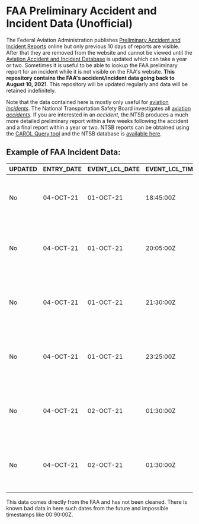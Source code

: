 # FAA Preliminary Accident and Incident Data (Unofficial)
The Federal Aviation Administration publishes [Preliminary Accident and Incident Reports](https://www.asias.faa.gov/apex/f?p=100:93:::NO:::) online but only previous 10 days of reports are visible. After that they are removed from the website and cannot be viewed until the [Aviation Accident and Incident Database](https://www.asias.faa.gov/apex/f?p=100:12:::NO:::) is updated which can take a year or two. Sometimes it is useful to be able to lookup the FAA preliminary report for an incident while it is not visible on the FAA's website. **This repository contains the FAA's accident/incident data going back to August 10, 2021**. This repository will be updated regularly and data will be retained indefinitely.

Note that the data contained here is mostly only useful for [aviation *incidents*](https://www.law.cornell.edu/cfr/text/49/830.2). The National Transportation Safety Board investigates all [aviation *accidents*](https://www.law.cornell.edu/cfr/text/49/830.2). If you are interested in an *accident*, the NTSB produces a much more detailed preliminary report within a few weeks following the accident and a final report within a year or two. NTSB reports can be obtained using the [CAROL Query tool](https://data.ntsb.gov/carol-main-public/basic-search) and the NTSB database is [available here](https://www.ntsb.gov/Pages/AviationQuery.aspx).


## Example of FAA Incident Data:

| UPDATED | ENTRY_DATE | EVENT_LCL_DATE | EVENT_LCL_TIME | LOC_CITY_NAME | LOC_STATE_NAME | LOC_CNTRY_NAME | RMK_TEXT                                                                    | EVENT_TYPE_DESC | FSDO_DESC            | REGIST_NBR | FLT_NBR | ACFT_OPRTR        | ACFT_MAKE_NAME | ACFT_MODEL_NAME | ACFT_MISSING_FLAG | ACFT_DMG_DESC | FLT_ACTIVITY | FLT_PHASE             | FAR_PART | MAX_INJ_LVL | FATAL_FLAG | FLT_CRW_INJ_NONE | FLT_CRW_INJ_MINOR | FLT_CRW_INJ_SERIOUS | FLT_CRW_INJ_FATAL | FLT_CRW_INJ_UNK | CBN_CRW_INJ_NONE | CBN_CRW_INJ_MINOR | CBN_CRW_INJ_SERIOUS | CBN_CRW_INJ_FATAL | CBN_CRW_INJ_UNK | PAX_INJ_NONE | PAX_INJ_MINOR | PAX_INJ_SERIOUS | PAX_INJ_FATAL | PAX_INJ_UNK | GRND_INJ_NONE | GRND_INJ_MINOR | GRND_INJ_SERIOUS | GRND_INJ_FATAL | GRND_INJ_UNK |
| ------- | ---------- | -------------- | -------------- | ------------- | -------------- | -------------- | --------------------------------------------------------------------------- | --------------- | -------------------- | ---------- | ------- | ----------------- | -------------- | --------------- | ----------------- | ------------- | ------------ | --------------------- | -------- | ----------- | ---------- | ---------------- | ----------------- | ------------------- | ----------------- | --------------- | ---------------- | ----------------- | ------------------- | ----------------- | --------------- | ------------ | ------------- | --------------- | ------------- | ----------- | ------------- | -------------- | ---------------- | -------------- | ------------ |
| No      | 04-OCT-21  | 01-OCT-21      | 18:45:00Z      | POTTSTOWN     | PENNSYLVANIA   | UNITED STATES  | AIRCRAFT GROUND LOOPED ON LANDING, POTTSTOWN, PA.                           | ACCIDENT        | ALLENTOWN FSDO       | N329CC     |         |                   | CULPS SPECIAL  | SOPWITH         | No                | SUBSTANTIAL   | PERSONAL     | LANDING (LDG)         | 91.0     | NONE        | No         | 1.0              | 0                 | 0                   | 0                 | 0.0             | 0                | 0                 | 0                   | 0                 | 0               | 0.0          | 0             | 0               | 0             | 0           | 0             | 0              | 0                | 0              | 0            |
| No      | 04-OCT-21  | 01-OCT-21      | 20:05:00Z      | PHILADELPHIA  | PENNSYLVANIA   | UNITED STATES  | AIRCRAFT STRUCK A BIRD DAMAGING #1 ENGINE, PHILADELPHIA, PA.                | INCIDENT        | PHILADELPHIA FSDO    | N917UY     | AAL2531 | AMERICAN AIRLINES | AIRBUS         | A321            | No                | MINOR         | COMMERCIAL   | TAKEOFF (TOF)         | 121.0    | NONE        | No         | 2.0              | 0                 | 0                   | 0                 | 0.0             | 4                | 0                 | 0                   | 0                 | 0               | 195.0        | 0             | 0               | 0             | 0           | 0             | 0              | 0                | 0              | 0            |
| No      | 04-OCT-21  | 01-OCT-21      | 21:30:00Z      | GRAND FORKS   | NORTH DAKOTA   | UNITED STATES  | AIRCRAFT DURING LANDING INCURRED A TAIL STRIKE, GRAND FORKS, ND.            | INCIDENT        | FARGO FSDO           | N770ND     |         |                   | PIPER          | PA28            | No                | UNKNOWN       | INSTRUCTION  | LANDING (LDG)         | 91.0     | NONE        | No         | 1.0              | 0                 | 0                   | 0                 | 0.0             | 0                | 0                 | 0                   | 0                 | 0               | 1.0          | 0             | 0               | 0             | 0           | 0             | 0              | 0                | 0              | 0            |
| No      | 04-OCT-21  | 01-OCT-21      | 23:25:00Z      | LOUISVILLE    | KENTUCKY       | UNITED STATES  | AIRCRAFT LANDED AND VEERED OFF RUNWAY INTO THE GRASS, LOUISVILLE, KY.       | INCIDENT        | LOUISVILLE FSDO      | N456SP     |         |                   | CESSN          | 172             | No                | UNKNOWN       | PERSONAL     | LANDING (LDG)         | 91.0     | UNKNOWN     | No         | 0.0              | 0                 | 0                   | 0                 | 1.0             | 0                | 0                 | 0                   | 0                 | 0               | 0.0          | 0             | 0               | 0             | 0           | 0             | 0              | 0                | 0              | 0            |
| No      | 04-OCT-21  | 02-OCT-21      | 01:30:00Z      | CHICAGO       | ILLINOIS       | UNITED STATES  | AIRCRAFT PULLING INTO GATE AND STRUCK THE WINGTIP OF RPA3594, CHICAGO, IL.  | INCIDENT        | GREATER CHICAGO FSDO | N141SY     | SKW5845 | SKYWEST AIRLINES  | EMBRAER        | ERJ170          | No                | MINOR         | COMMERCIAL   | PUSHBACK/TOWING (PBT) | 121.0    | NONE        | No         | 2.0              | 0                 | 0                   | 0                 | 0.0             | 2                | 0                 | 0                   | 0                 | 0               | 47.0         | 0             | 0               | 0             | 0           | 0             | 0              | 0                | 0              | 0            |
| No      | 04-OCT-21  | 02-OCT-21      | 01:30:00Z      | CHICAGO       | ILLINOIS       | UNITED STATES  | AIRCRAFT WAS PUSHING BACK FROM GATE AND WAS STRUCK BY SKW5845, CHICAGO, IL. | INCIDENT        | GREATER CHICAGO FSDO | N730YX     | RPA3594 | REPUBLIC AIRWAYS  | EMBRAER        | E175            | No                | MINOR         | COMMERCIAL   | PUSHBACK/TOWING (PBT) | 121.0    | NONE        | No         | 2.0              | 0                 | 0                   | 0                 | 0.0             | 2                | 0                 | 0                   | 0                 | 0               | 72.0         | 0             | 0               | 0             | 0           | 0             | 0              | 0                | 0              | 0            |

This data comes directly from the FAA and has not been cleaned. There is known bad data in here such dates from the future and impossible timestamps like 00:90:00Z.